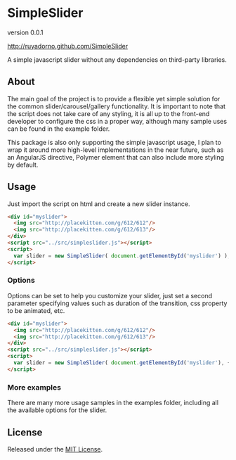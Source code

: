 SimpleSlider
============

version 0.0.1

http://ruyadorno.github.com/SimpleSlider

A simple javascript slider without any dependencies on third-party libraries.


## About ##

The main goal of the project is to provide a flexible yet simple solution for the common slider/carousel/gallery functionality. It is important to note that the script does not take care of any styling, it is all up to the front-end developer to configure the css in a proper way, although many sample uses can be found in the example folder.

This package is also only supporting the simple javascript usage, I plan to wrap it around more high-level implementations in the near future, such as an AngularJS directive, Polymer element that can also include more styling by default.


## Usage ##

Just import the script on html and create a new slider instance.

```html
<div id="myslider">
  <img src="http://placekitten.com/g/612/612"/>
  <img src="http://placekitten.com/g/612/613"/>
</div>
<script src="../src/simpleslider.js"></script>
<script>
  var slider = new SimpleSlider( document.getElementById('myslider') );
</script>
```

### Options

Options can be set to help you customize your slider, just set a second parameter specifying values such as duration of the transition, css property to be animated, etc.

```html
<div id="myslider">
  <img src="http://placekitten.com/g/612/612"/>
  <img src="http://placekitten.com/g/612/613"/>
</div>
<script src="../src/simpleslider.js"></script>
<script>
  var slider = new SimpleSlider( document.getElementById('myslider'), {autoPlay:false, transitionTime:1, transitionDelay:3.5} );
</script>
```


### More examples

There are many more usage samples in the examples folder, including all the available options for the slider.


## License ##

Released under the [MIT License](http://www.opensource.org/licenses/mit-license.php).

